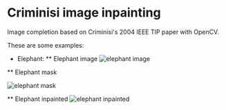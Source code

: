 Criminisi image inpainting
==========================

Image completion based on Criminisi's 2004 IEEE TIP paper with OpenCV.

These are some examples:
* Elephant:
** Elephant image
![elephant
image](https://raw.github.com/AmirooR/CriminisiInpaint/master/elephant-input.png)

** Elephant mask

![elephant
mask](https://raw.github.com/AmirooR/CriminisiInpaint/elephant-mask.png)

** Elephant inpainted
![elephant
inpainted](https://raw.github.com/AmirooR/CriminisiInpaint/elephant-inpaint.png)
